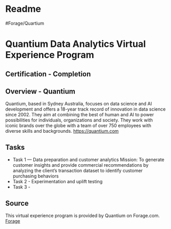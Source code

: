 # Readme
#Forage/Quartium

# Quantium Data Analytics Virtual Experience Program 
## Certification - Completion 

## Overview - Quantium 
Quantium, based in Sydney Australia, focuses on data science and AI development and offers a 18-year track record of innovation in data science since 2002.  They aim at combining the best of human and AI to power possibilities for individuals, organizations and society. They work with iconic brands over the globe with a team of over 750 employees with diverse skills and backgrounds. 
https://quantium.com

## Tasks
- Task 1 — Data preparation and customer analytics
Mission: To generate customer insights and provide commercial recommendations by analyzing the client’s transaction dataset to identify customer purchasing behaviors 
- Task 2 - Experimentation and uplift testing 
- Task 3 - 

## Source
This virtual experience program is provided by Quantium on Forage.com. 
[Forage](https://www.theforage.com/virtual-internships/prototype/NkaC7knWtjSbi6aYv/Data%20Analytics%20Virtual%20Experience%20Program?ref=icZRuXEQEawEcLrxz)